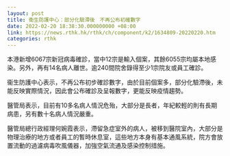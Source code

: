 ```yaml
---
layout: post
title: 衞生防護中心：部分化驗滯後　不再公布初確數字
date: 2022-02-20 18:38:30.000000000 +08:00
link: https://news.rthk.hk/rthk/ch/component/k2/1634809-20220220.htm
categories: rthk
---
```


本港新增6067宗新冠病毒確診，當中12宗是輸入個案，其餘6055宗均屬本地感染。另外，再有14名病人離世。逾240間院舍錄得至少1宗院友或員工確診。

衞生防護中心表示，不再公布初步確診數字，由於目前個案多，部分化驗滯後，未能反映實際情況，因此會公布確診及呈報數字，更能反映疫情趨勢。

醫管局表示，目前有10多名病人情況危殆，大部分是長者，年紀較輕的則有長期病患，另有數十名病人情況嚴重。

醫管局總行政經理何婉霞表示，滯留急症室外的病人，被移到醫院室內，大部分是物理治療的地方或者員工的暫時休息室，這些地方本身有基本通風系統，院方會放置流動的過濾病毒吹風儀器，加強空氣流通及感染控制措施。
